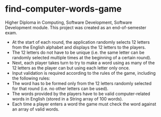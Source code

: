 # find-computer-words-game
Higher Diploma in Computing, Software Development, Software Development module.
This project was created as an end-of-semester exam.
- At the start of each round, the application randomly selects 12 letters from the 
  English alphabet and displays the 12 letters to the players.
- The 12 letters do not have to be unique (i.e. the same letter can be randomly 
  selected multiple times at the beginning of a certain round).
- Next, each player takes turn to try to make a word using as many of the 12 letters as the player can 
  but using each letter only once. 
- Input validation is required according to the rules of the game, including the following rules:
- The word has to be formed only from the 12 letters randomly selected for that round (i.e. no 
  other letters can be used).
- The words provided by the players have to be valid computer-related words in English (stored in a String array of 100 words). 
- Each time a player enters a word the game must check the word against an array of valid words.

